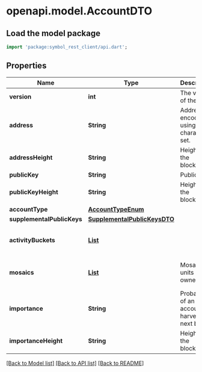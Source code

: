 # openapi.model.AccountDTO

## Load the model package
```dart
import 'package:symbol_rest_client/api.dart';
```

## Properties
Name | Type | Description | Notes
------------ | ------------- | ------------- | -------------
**version** | **int** | The version of the state | 
**address** | **String** | Address encoded using a 32-character set. | 
**addressHeight** | **String** | Height of the blockchain. | 
**publicKey** | **String** | Public key. | 
**publicKeyHeight** | **String** | Height of the blockchain. | 
**accountType** | [**AccountTypeEnum**](AccountTypeEnum.md) |  | 
**supplementalPublicKeys** | [**SupplementalPublicKeysDTO**](SupplementalPublicKeysDTO.md) |  | 
**activityBuckets** | [**List<ActivityBucketDTO>**](ActivityBucketDTO.md) |  | [default to const []]
**mosaics** | [**List<Mosaic>**](Mosaic.md) | Mosaic units owned. | [default to const []]
**importance** | **String** | Probability of an account to harvest the next block. | 
**importanceHeight** | **String** | Height of the blockchain. | 

[[Back to Model list]](../README.md#documentation-for-models) [[Back to API list]](../README.md#documentation-for-api-endpoints) [[Back to README]](../README.md)


